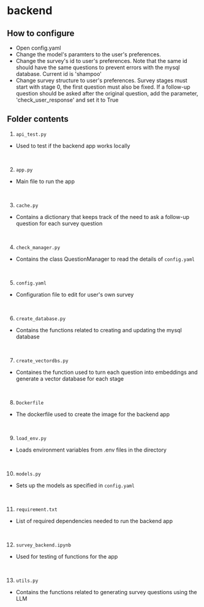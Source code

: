 # backend

## How to configure
- Open config.yaml
- Change the model's paramters to the user's preferences.
- Change the survey's id to user's preferences. Note that the same id should have the same questions to prevent errors with the mysql database. Current id is 'shampoo'
- Change survey structure to user's preferences. Survey stages must start with stage 0, the first question must also be fixed. If a follow-up question should be asked after the original question, add the parameter, 'check_user_response' and set it to True

## Folder contents
1) `api_test.py`
- Used to test if the backend app works locally
<br>

2) `app.py`
- Main file to run the app
<br>

3) `cache.py`
- Contains a dictionary that keeps track of the need to ask a follow-up question for each survey question
<br>

4) `check_manager.py`
- Contains the class QuestionManager to read the details of `config.yaml`
<br>

5) `config.yaml`
- Configuration file to edit for user's own survey
<br>

6) `create_database.py`
- Contains the functions related to creating and updating the mysql database
<br>

7) `create_vectordbs.py`
- Containes the function used to turn each question into embeddings and generate a vector database for each stage
<br>

8) `Dockerfile`
- The dockerfile used to create the image for the backend app
<br>

9) `load_env.py`
- Loads environment variables from .env files in the directory
<br>

10) `models.py`
- Sets up the models as specified in `config.yaml`
<br>

11) `requirement.txt`
- List of required dependencies needed to run the backend app
<br>

12) `survey_backend.ipynb`
- Used for testing of functions for the app
<br>

13) `utils.py`
- Contains the functions related to generating survey questions using the LLM
